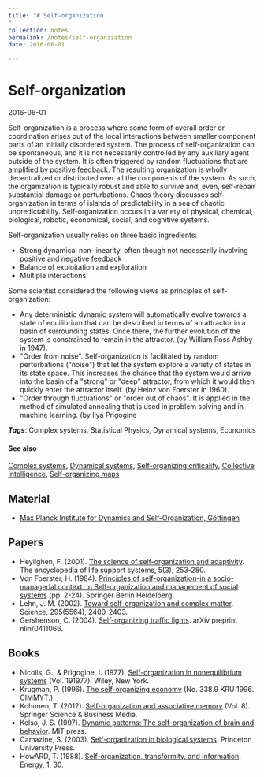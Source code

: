 ```yaml
---
title: "# Self-organization
"
collection: notes
permalink: /notes/self-organization
date: 2016-06-01

---
```


# Self-organization

2016-06-01

Self-organization is a process where some form of overall order or coordination arises out of the local interactions between smaller component parts of an initially disordered system. The process of self-organization can be spontaneous, and it is not necessarily controlled by any auxiliary agent outside of the system. It is often triggered by random fluctuations that are amplified by positive feedback. The resulting organization is wholly decentralized or distributed over all the components of the system. As such, the organization is typically robust and able to survive and, even, self-repair substantial damage or perturbations. Chaos theory discusses self-organization in terms of islands of predictability in a sea of chaotic unpredictability. Self-organization occurs in a variety of physical, chemical, biological, robotic, economical, social, and cognitive systems.

Self-organization usually relies on three basic ingredients:
* Strong dynamical non-linearity, often though not necessarily involving positive and negative feedback
* Balance of exploitation and exploration
* Multiple interactions

Some scientist considered the following views as principles of self-organization:
* Any deterministic dynamic system will automatically evolve towards a state of equilibrium that can be described in terms of an attractor in a basin of surrounding states. Once there, the further evolution of the system is constrained to remain in the attractor. (by  William Ross Ashby in 1947).
* "Order from noise". Self-organization is facilitated by random perturbations ("noise") that let the system explore a variety of states in its state space. This increases the chance that the system would arrive into the basin of a "strong" or "deep" attractor, from which it would then quickly enter the attractor itself. (by Heinz von Foerster in 1960).
* "Order through fluctuations" or "order out of chaos". It is applied in the method of simulated annealing that is used in problem solving and in machine learning. (by Ilya Prigogine

***Tags***: Complex systems, Statistical Physics, Dynamical systems, Economics

#### See also
[Complex systems](/notes/complex_systems), [Dynamical systems](/notes/dynamical_systems), [Self-organizing criticality](/notes/self-organizing_criticality), [Collective Intelligence](/notes/collective_intelligence), [Self-organizing maps](/notes/self-organizing_maps)

## Material
* [Max Planck Institute for Dynamics and Self-Organization, Göttingen](http://www.ds.mpg.de/english/research/index.php)

## Papers
* Heylighen, F. (2001). [The science of self-organization and adaptivity](http://www.academia.edu/download/3243859/science_of_self_organization.pdf). The encyclopedia of life support systems, 5(3), 253-280.
* Von Foerster, H. (1984). [Principles of self-organization-in a socio-managerial context. In Self-organization and management of social systems](http://www.univie.ac.at/constructivism/archive/fulltexts/1678.pdf) (pp. 2-24). Springer Berlin Heidelberg.
* Lehn, J. M. (2002). [Toward self-organization and complex matter](http://image.sciencenet.cn/olddata/kexue.com.cn/bbs/upload/131782400.pdf). Science, 295(5564), 2400-2403.
* Gershenson, C. (2004). [Self-organizing traffic lights](http://arxiv.org/pdf/nlin/0411066). arXiv preprint nlin/0411066.

## Books
* Nicolis, G., & Prigogine, I. (1977). [Self-organization in nonequilibrium systems](https://www.goodreads.com/book/show/2709204-self-organization-in-nonequilibrium-systems) (Vol. 191977). Wiley, New York.
* Krugman, P. (1996). [The self-organizing economy](https://www.goodreads.com/book/show/1728101.The_Self_Organizing_Economy) (No. 338.9 KRU 1996. CIMMYT.).
* Kohonen, T. (2012). [Self-organization and associative memory](https://www.goodreads.com/book/show/3383297-self-organization-and-associative-memory) (Vol. 8). Springer Science & Business Media.
* Kelso, J. S. (1997). [Dynamic patterns: The self-organization of brain and behavior](https://www.goodreads.com/book/show/1787841.Dynamic_Patterns). MIT press.
* Camazine, S. (2003). [Self-organization in biological systems](https://www.goodreads.com/book/show/925585.Self_Organization_in_Biological_Systems). Princeton University Press.
* HowARD, T. (1988). [Self-organization, transformity, and information](). Energy, 1, 30.


